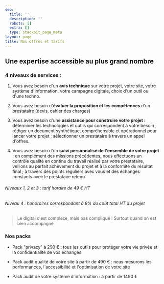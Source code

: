 ```yaml
---
seo:
  title: ''
  description: ''
  robots: []
  extra: []
  type: stackbit_page_meta
layout: page
title: Nos offres et tarifs
---
```

## Une expertise accessible au plus grand nombre

### 4 niveaux de services :

1.  Vous avez besoin d'un **avis technique** sur votre projet, votre site, votre système d'information, votre campagne digitale, choix d'un outil ou d'une techno.

2.  Vous avez besoin d'**évaluer la proposition et les compétences** d'un prestataire (devis, cahier des charges)

3.  Vous avez besoin d'une **assistance pour construire votre projet** : déterminer les technologies et outils qui correspondent à votre besoin ; rédiger un document synthétique, compréhensible et opérationnel pour lancer votre projet ; sélectionner un prestataire à travers un appel d'offres.

4.  Vous avez besoin d'un **suivi personnalisé de l'ensemble de votre projet** : en complément des missions précédentes, nous effectuons un contrôle qualité en continu du travail réalisé par votre prestataire, veillons au parfait achèvement du projet et à la conformité du résultat final ; à travers des points réguliers avec vous et des échanges constants avec le prestataire retenu

###### Niveaux 1, 2 et 3 : tarif horaire de 49 € HT

###### Niveau 4 : honoraires correspondant à 9% du coût total HT du projet

> Le digital c'est complexe, mais pas compliqué ! Surtout quand on est bien accompagné

### Nos packs

*   Pack "privacy" à 290 € : tous les outils pour protéger votre vie privée et la confidentialité de vos échanges

*   Pack audit qualité de votre site à partir de 490 € : nous mesurons les performances, l'accessibilité et l'optimisation de votre site 

*   Pack audit de votre système d'information : à partir de 1490 €





